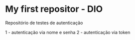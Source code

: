 # My first repositor - DIO
Repositório de testes de autenticação 

1 - autenticação via nome e senha
2 - autenticação via token